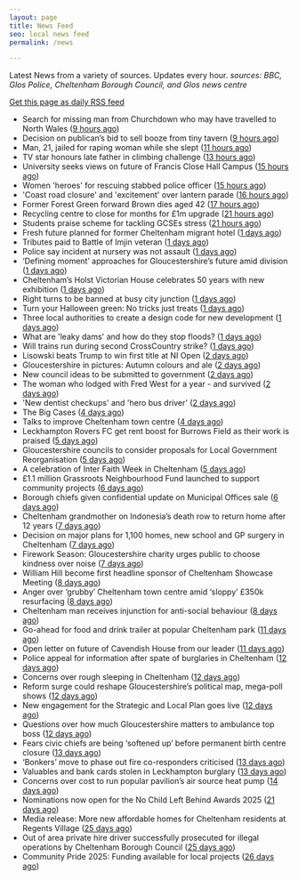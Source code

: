```yaml
---
layout: page
title: News Feed
seo: local news feed
permalink: /news

---
```


Latest News from a variety of sources. Updates every hour.
_sources: BBC, Glos Police, Cheltenham Borough Council, and Glos news centre_

[Get this page as daily RSS feed](/daily.rss)

<!-- news_marker starts -->
- Search for missing man from Churchdown who may have travelled to North Wales ([9 hours ago](https://gloucesternewscentre.co.uk/search-for-missing-man-from-churchdown-who-may-have-travelled-to-north-wales/))
- Decision on publican’s bid to sell booze from tiny tavern ([9 hours ago](https://gloucesternewscentre.co.uk/decision-on-publicans-bid-to-sell-booze-from-tiny-tavern/))
- Man, 21, jailed for raping woman while she slept ([11 hours ago](https://www.bbc.com/news/articles/cq837klxp00o?at_medium=RSS&at_campaign=rss))
- TV star honours late father in climbing challenge ([13 hours ago](https://www.bbc.com/news/articles/cglgn9ln5rpo?at_medium=RSS&at_campaign=rss))
- University seeks views on future of Francis Close Hall Campus ([15 hours ago](https://gloucesternewscentre.co.uk/university-seeks-views-on-future-of-francis-close-hall-campus/))
- Women 'heroes' for rescuing stabbed police officer ([15 hours ago](https://www.bbc.com/news/articles/crl2d6yppjjo?at_medium=RSS&at_campaign=rss))
- 'Coast road closure' and 'excitement' over lantern parade ([16 hours ago](https://www.bbc.com/news/articles/cwyp390prydo?at_medium=RSS&at_campaign=rss))
- Former Forest Green forward Brown dies aged 42 ([17 hours ago](https://www.bbc.com/sport/football/articles/crl2z872zz6o?at_medium=RSS&at_campaign=rss))
- Recycling centre to close for months for £1m upgrade ([21 hours ago](https://www.bbc.com/news/articles/c867j14ee19o?at_medium=RSS&at_campaign=rss))
- Students praise scheme for tackling GCSEs stress ([21 hours ago](https://www.bbc.com/news/articles/c62e5611078o?at_medium=RSS&at_campaign=rss))
- Fresh future planned for former Cheltenham migrant hotel ([1 days ago](https://gloucesternewscentre.co.uk/fresh-future-planned-for-former-cheltenham-migrant-hotel/))
- Tributes paid to Battle of Imjin veteran ([1 days ago](https://www.bbc.com/news/articles/czr1y07vydmo?at_medium=RSS&at_campaign=rss))
- Police say incident at nursery was not assault ([1 days ago](https://www.bbc.com/news/articles/c14perz8enko?at_medium=RSS&at_campaign=rss))
- ‘Defining moment’ approaches for Gloucestershire’s future amid division ([1 days ago](https://gloucesternewscentre.co.uk/defining-moment-approaches-for-gloucestershires-future-amid-division/))
- Cheltenham’s Holst Victorian House celebrates 50 years with new exhibition ([1 days ago](https://gloucesternewscentre.co.uk/cheltenhams-holst-victorian-house-celebrates-50-years-with-new-exhibition/))
- Right turns to be banned at busy city junction ([1 days ago](https://www.bbc.com/news/articles/c30v71mj06jo?at_medium=RSS&at_campaign=rss))
- Turn your Halloween green: No tricks just treats ([1 days ago](https://www.cheltenham.gov.uk/news/article/3063/turn_your_halloween_green_no_tricks_just_treats))
- Three local authorities to create a design code for new development ([1 days ago](https://www.cheltenham.gov.uk/news/article/3062/three_local_authorities_to_create_a_design_code_for_new_development))
- What are 'leaky dams' and how do they   stop floods? ([1 days ago](https://www.bbc.com/news/articles/cder002gg0xo?at_medium=RSS&at_campaign=rss))
- Will trains run during second CrossCountry strike? ([1 days ago](https://www.bbc.com/news/articles/c2drek2zx17o?at_medium=RSS&at_campaign=rss))
- Lisowski beats Trump to win first title at NI Open ([2 days ago](https://www.bbc.com/sport/snooker/articles/c4gp8rxly5jo?at_medium=RSS&at_campaign=rss))
- Gloucestershire in pictures: Autumn colours and ale ([2 days ago](https://www.bbc.com/news/articles/cyv8q3v2jr5o?at_medium=RSS&at_campaign=rss))
- New council ideas to be submitted to government ([2 days ago](https://www.bbc.com/news/articles/c1d0rydlxz9o?at_medium=RSS&at_campaign=rss))
- The woman who lodged with Fred West for a year - and survived ([2 days ago](https://www.bbc.com/news/articles/c5y4dyjxl1po?at_medium=RSS&at_campaign=rss))
- 'New dentist checkups' and 'hero bus driver' ([2 days ago](https://www.bbc.com/news/articles/cz91nv78j7no?at_medium=RSS&at_campaign=rss))
- The Big Cases ([4 days ago](https://www.bbc.co.uk/iplayer/episode/m002lsdp?at_medium=RSS&at_campaign=rss))
- Talks to improve Cheltenham town centre ([4 days ago](https://gloucesternewscentre.co.uk/talks-to-improve-cheltenham-town-centre/))
- Leckhampton Rovers FC get rent boost for Burrows Field as their work is praised ([5 days ago](https://gloucesternewscentre.co.uk/leckhampton-rovers-fc-get-rent-boost-for-burrows-field-as-their-work-is-praised/))
- Gloucestershire councils to consider proposals for Local Government Reorganisation ([5 days ago](https://gloucesternewscentre.co.uk/gloucestershire-councils-to-consider-proposals-for-local-government-reorganisation/))
- A celebration of Inter Faith Week in Cheltenham ([5 days ago](https://www.cheltenham.gov.uk/news/article/3061/a_celebration_of_inter_faith_week_in_cheltenham))
- £1.1 million Grassroots Neighbourhood Fund launched to support community projects ([6 days ago](https://gloucesternewscentre.co.uk/1-1-million-grassroots-neighbourhood-fund-launched-to-support-community-projects/))
- Borough chiefs given confidential update on Municipal Offices sale ([6 days ago](https://gloucesternewscentre.co.uk/borough-chiefs-given-confidential-update-on-municipal-offices-sale/))
- Cheltenham grandmother on Indonesia’s death row to return home after 12 years ([7 days ago](https://gloucesternewscentre.co.uk/cheltenham-grandmother-on-indonesias-death-row-to-return-home-after-12-years/))
- Decision on major plans for 1,100 homes, new school and GP surgery in Cheltenham ([7 days ago](https://gloucesternewscentre.co.uk/decision-on-major-plans-for-1100-homes-new-school-and-gp-surgery-in-cheltenham/))
- Firework Season: Gloucestershire charity urges public to choose kindness over noise ([7 days ago](https://gloucesternewscentre.co.uk/firework-season-gloucestershire-charity-urges-public-to-choose-kindness-over-noise/))
- William Hill become first headline sponsor of Cheltenham Showcase Meeting ([8 days ago](https://gloucesternewscentre.co.uk/william-hill-become-first-headline-sponsor-of-cheltenham-showcase-meeting/))
- Anger over ‘grubby’ Cheltenham town centre amid ‘sloppy’ £350k resurfacing ([8 days ago](https://gloucesternewscentre.co.uk/anger-over-grubby-cheltenham-town-centre-amid-sloppy-350k-resurfacing/))
- Cheltenham man receives injunction for anti-social behaviour ([8 days ago](https://www.cheltenham.gov.uk/news/article/3060/cheltenham_man_receives_injunction_for_anti-social_behaviour))
- Go-ahead for food and drink trailer at popular Cheltenham park ([11 days ago](https://gloucesternewscentre.co.uk/go-ahead-for-food-and-drink-trailer-at-popular-cheltenham-park/))
- Open letter on future of Cavendish House from our leader ([11 days ago](https://www.cheltenham.gov.uk/news/article/3058/open_letter_on_future_of_cavendish_house_from_our_leader))
- Police appeal for information after spate of burglaries in Cheltenham ([12 days ago](https://gloucesternewscentre.co.uk/police-appeal-for-information-after-spate-of-burglaries-in-cheltenham-2/))
- Concerns over rough sleeping in Cheltenham ([12 days ago](https://gloucesternewscentre.co.uk/concerns-over-rough-sleeping-in-cheltenham/))
- Reform surge could reshape Gloucestershire’s political map, mega-poll shows ([12 days ago](https://gloucesternewscentre.co.uk/reform-surge-could-reshape-gloucestershires-political-map-mega-poll-shows/))
- New engagement for the Strategic and Local Plan goes live ([12 days ago](https://www.cheltenham.gov.uk/news/article/3059/new_engagement_for_the_strategic_and_local_plan_goes_live))
- Questions over how much Gloucestershire matters to ambulance top boss ([12 days ago](https://gloucesternewscentre.co.uk/questions-over-how-much-gloucestershire-matters-to-ambulance-top-boss/))
- Fears civic chiefs are being ‘softened up’ before permanent birth centre closure ([13 days ago](https://gloucesternewscentre.co.uk/fears-civic-chiefs-are-being-softened-up-before-permanent-birth-centre-closure/))
- ‘Bonkers’ move to phase out fire co-responders criticised ([13 days ago](https://gloucesternewscentre.co.uk/bonkers-move-to-phase-out-fire-co-responders-criticised/))
- Valuables and bank cards stolen in Leckhampton burglary ([13 days ago](https://gloucesternewscentre.co.uk/valuables-and-bank-cards-stolen-in-leckhampton-burglary/))
- Concerns over cost to run popular pavilion’s air source heat pump ([14 days ago](https://gloucesternewscentre.co.uk/concerns-over-cost-to-run-popular-pavilions-air-source-heat-pump/))
- Nominations now open for the No Child Left Behind Awards 2025 ([21 days ago](https://www.cheltenham.gov.uk/news/article/3057/nominations_now_open_for_the_no_child_left_behind_awards_2025))
- Media release: More new affordable homes for Cheltenham residents at Regents Village ([25 days ago](https://www.cheltenham.gov.uk/news/article/3055/media_release_more_new_affordable_homes_for_cheltenham_residents_at_regents_village))
- Out of area private hire driver successfully prosecuted for illegal operations by Cheltenham Borough Council ([25 days ago](https://www.cheltenham.gov.uk/news/article/3054/out_of_area_private_hire_driver_successfully_prosecuted_for_illegal_operations_by_cheltenham_borough_council))
- Community Pride 2025: Funding available for local projects ([26 days ago](https://www.cheltenham.gov.uk/news/article/3053/community_pride_2025_funding_available_for_local_projects))

<!-- news_marker ends -->
